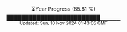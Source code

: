 <p align="center">
⏳Year Progress (85.81 %) <br>
█████████████████████████▁▁▁▁▁ <br>
<sub>Updated: Sun, 10 Nov 2024 01:43:05 GMT</sub>
</p>

